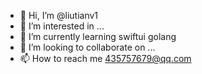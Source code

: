 - 👋 Hi, I’m @liutianv1
- 👀 I’m interested in ...
- 🌱 I’m currently learning swiftui golang
- 💞️ I’m looking to collaborate on ...
- 📫 How to reach me 435757679@qq.com

<!---
liutianv1/liutianv1 is a ✨ special ✨ repository because its `README.md` (this file) appears on your GitHub profile.
You can click the Preview link to take a look at your changes.
--->
